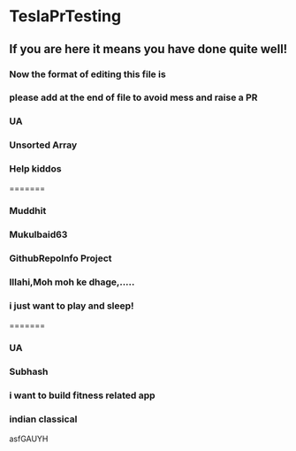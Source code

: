 # TeslaPrTesting

## If you are here it means you have done quite well!

### Now the format of editing this file is

### please add at the end of file to avoid mess and raise a PR

### UA


### Unsorted Array
### Help kiddos


=======
### Muddhit

### Mukulbaid63
### GithubRepoInfo Project

### Illahi,Moh moh ke dhage,.....

### i just want to play and sleep!
=======

### UA

### Subhash

### i want to build fitness related app

### indian classical
asfGAUYH

